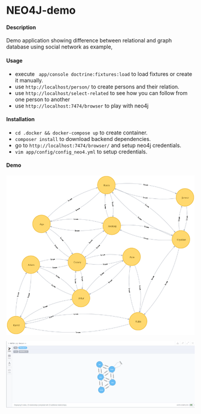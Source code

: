NEO4J-demo
=======

#### Description
Demo application showing difference between relational and graph database using social network as example,


#### Usage
* execute ` app/console doctrine:fixtures:load` to load fixtures or create it manually.
* use `http://localhost/person/` to create persons and their relation.
* use `http://localhost/select-related` to see how you can follow from one person to another
* use `http://localhost:7474/browser` to play with neo4j

#### Installation
* `cd .docker && docker-compose up` to create container.
* `composer install` to download backend dependencies.
* go to `http://localhost:7474/browser/` and setup neo4j credentials.
* `vim app/config/config_neo4.yml` to setup credentials.


#### Demo
![alt text](https://github.com/mimol91/neo4j-demo/blob/master/relation.png "Demo")

![alt text](https://github.com/mimol91/neo4j-demo/blob/master/neo4j.png "Demo")
